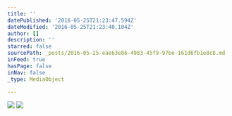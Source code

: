```yaml
---
title: ''
datePublished: '2016-05-25T21:23:47.594Z'
dateModified: '2016-05-25T21:23:40.104Z'
author: []
description: ''
starred: false
sourcePath: _posts/2016-05-25-eae63e86-4983-45f9-97be-161d6fb1e8c8.md
inFeed: true
hasPage: false
inNav: false
_type: MediaObject

---
```

![](https://the-grid-user-content.s3-us-west-2.amazonaws.com/9081a1e7-3986-43c3-b740-04b39b038590.jpg)
![](https://the-grid-user-content.s3-us-west-2.amazonaws.com/24cf162d-d899-4a89-a1c9-32ee2c76c2af.jpg)